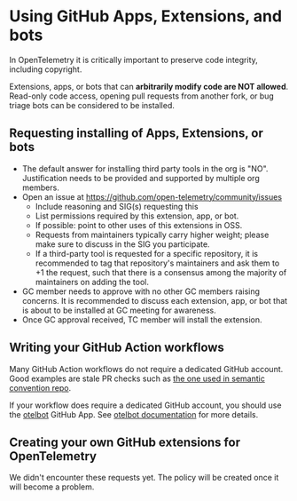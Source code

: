 # Using GitHub Apps, Extensions, and bots

In OpenTelemetry it is critically important to preserve code integrity, including copyright.

Extensions, apps, or bots that can **arbitrarily modify code are NOT allowed**. Read-only code access, opening pull requests from another fork, or bug triage bots can be considered to be installed.

## Requesting installing of Apps, Extensions, or bots

- The default answer for installing third party tools in the org is "NO". Justification needs to be provided and supported by multiple org members.
- Open an issue at https://github.com/open-telemetry/community/issues
  - Include reasoning and SIG(s) requesting this
  - List permissions required by this extension, app, or bot.
  - If possible: point to other uses of this extensions in OSS.
  - Requests from maintainers typically carry higher weight; please make sure to discuss in the SIG you participate.
  - If a third-party tool is requested for a specific repository, it is recommended to tag that repository's maintainers and ask them to +1 the request, such that there is a consensus among the majority of maintainers on adding the tool.
- GC member needs to approve with no other GC members raising concerns. It is recommended to discuss each extension, app, or bot that is about to be installed at GC meeting for awareness.
- Once GC approval received, TC member will install the extension.

## Writing your GitHub Action workflows

Many GitHub Action workflows do not require a dedicated GitHub account. Good examples are stale PR checks such as [the one used in semantic convention repo](https://github.com/open-telemetry/semantic-conventions/blob/main/.github/workflows/stale-pr.yml).

If your workflow does require a dedicated GitHub account, you should use the [otelbot](../assets.md#otelbot) GitHub App.
See [otelbot documentation](../assets.md#otelbot) for more details.

## Creating your own GitHub extensions for OpenTelemetry

We didn't encounter these requests yet. The policy will be created once it will become a problem.
